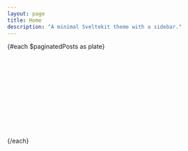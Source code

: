 ```yaml
---
layout: page
title: Home
description: "A minimal Sveltekit theme with a sidebar."
---
```


<script>
  import PostItem from "$lib/components/PostItem.svelte";
  import PostGrid from "$lib/components/PostGrid.svelte";
  import Pagination from "$lib/components/Pagination/Pagination.svelte";
  import { paginatedPosts } from "$lib/components/Pagination/paginatedPosts";
  import Seo from "$lib/components/Seo.svelte";
  import { siteTitle, siteDescription } from "$lib/constants";
  
  export let data;

  $: ({ plates } = data);
</script>

<div class="posts-grid">
  {#each $paginatedPosts as plate}
    <PostItem {plate} />
  {/each}
</div>

<Pagination items={plates} />

<style>
  .posts-grid {
    display: grid;
    grid-template-columns: repeat(auto-fill, minmax(400px, 1fr));
    grid-template-rows: repeat(auto-fill, minmax(200px, 1fr));
    gap: 16px;
    margin-bottom: 3rem;
  }

  @media screen and (max-width: 768px) {
    .posts-grid {
      grid-template-columns: 1fr;
      gap: 2rem;
    }
  }
</style>
<!-- PostGrid component 
<PostGrid {plates} />
-->
